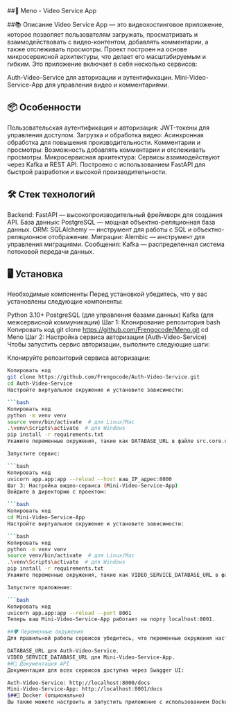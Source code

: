 ##🚀 Meno - Video Service App


##📚 Описание
Video Service App — это видеохостинговое приложение, которое позволяет пользователям загружать, просматривать и взаимодействовать с видео-контентом, добавлять комментарии, а также отслеживать просмотры. Проект построен на основе микросервисной архитектуры, что делает его масштабируемым и гибким. Это приложение включает в себя несколько сервисов:

Auth-Video-Service для авторизации и аутентификации.
Mini-Video-Service-App для управления видео и комментариями.
## 📦 Особенности
Пользовательская аутентификация и авторизация: JWT-токены для управления доступом.
Загрузка и обработка видео: Асинхронная обработка для повышения производительности.
Комментарии и просмотры: Возможность добавлять комментарии и отслеживать просмотры.
Микросервисная архитектура: Сервисы взаимодействуют через Kafka и REST API.
Построено с использованием FastAPI для быстрой разработки и высокой производительности.
## 🛠️ Стек технологий
Backend: FastAPI — высокопроизводительный фреймворк для создания API.
База данных: PostgreSQL — мощная объектно-реляционная база данных.
ORM: SQLAlchemy — инструмент для работы с SQL и объектно-реляционное отображение.
Миграции: Alembic — инструмент для управления миграциями.
Сообщения: Kafka — распределенная система потоковой передачи данных.
## 🖥️ Установка
Необходимые компоненты
Перед установкой убедитесь, что у вас установлены следующие компоненты:

Python 3.10+
PostgreSQL (для управления базами данных)
Kafka (для межсервисной коммуникации)
Шаг 1: Клонирование репозитория
bash
Копировать код
git clone https://github.com/Frengocode/Meno.git
cd Meno
Шаг 2: Настройка сервиса авторизации (Auth-Video-Service)
Чтобы запустить сервис авторизации, выполните следующие шаги:

Клонируйте репозиторий сервиса авторизации:

```bash
Копировать код
git clone https://github.com/Frengocode/Auth-Video-Service.git
cd Auth-Video-Service
Настройте виртуальное окружение и установите зависимости:

```bash
Копировать код
python -m venv venv
source venv/bin/activate  # для Linux/Mac
.\venv\Scripts\activate  # для Windows
pip install -r requirements.txt
Укажите переменные окружения, такие как DATABASE_URL в файле src.core.database.py.

Запустите сервис:

```bash
Копировать код
uvicorn app.app:app --reload --host ваш_IP_адрес:8000
Шаг 3: Настройка видео-сервиса (Mini-Video-Service-App)
Войдите в директорию с проектом:

```bash
Копировать код
cd Mini-Video-Service-App
Настройте виртуальное окружение и установите зависимости:

```bash
Копировать код
python -m venv venv
source venv/bin/activate  # для Linux/Mac
.\venv\Scripts\activate  # для Windows
pip install -r requirements.txt
Укажите переменные окружения, такие как VIDEO_SERVICE_DATABASE_URL в файле src.services.video_service.database.py.

Запустите приложение:

```bash
Копировать код
uvicorn app.app:app --reload --port 8001
Теперь ваш Mini-Video-Service-App работает на порту localhost:8001.

##🛡️ Переменные окружения
Для правильной работы сервисов убедитесь, что переменные окружения настроены для каждого сервиса:

DATABASE_URL для Auth-Video-Service.
VIDEO_SERVICE_DATABASE_URL для Mini-Video-Service-App.
##📖 Документация API
Документация для всех сервисов доступна через Swagger UI:

Auth-Video-Service: http://localhost:8000/docs
Mini-Video-Service-App: http://localhost:8001/docs
$##🐳 Docker (опционально)
Вы также можете настроить и запустить приложение с использованием Docker. (Инструкции по Docker можно добавить позже.)
